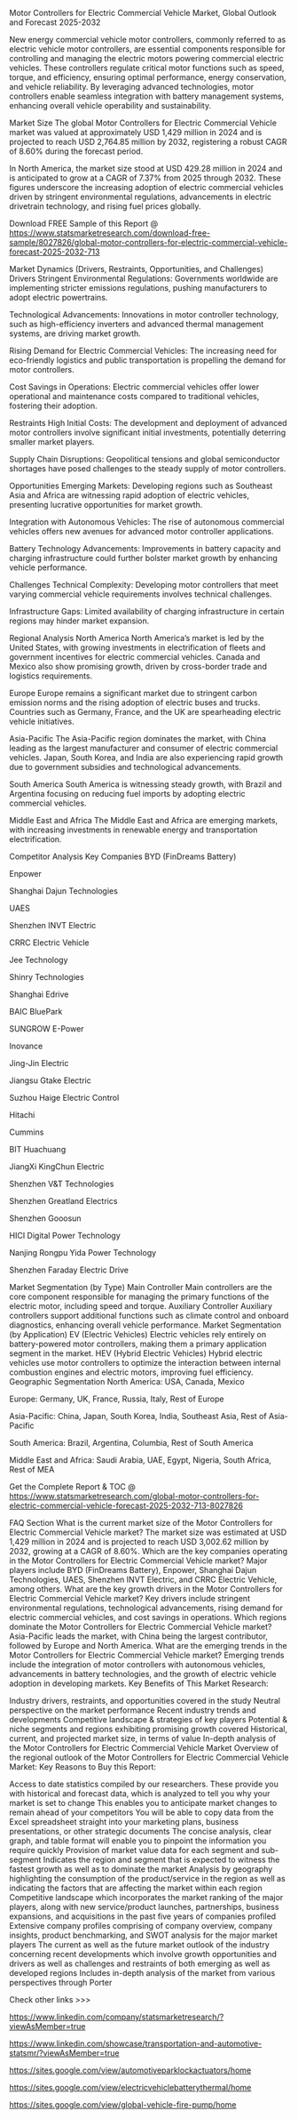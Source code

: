 Motor Controllers for Electric Commercial Vehicle Market, Global Outlook and Forecast 2025-2032

New energy commercial vehicle motor controllers, commonly referred to as electric vehicle motor controllers, are essential components responsible for controlling and managing the electric motors powering commercial electric vehicles. These controllers regulate critical motor functions such as speed, torque, and efficiency, ensuring optimal performance, energy conservation, and vehicle reliability. By leveraging advanced technologies, motor controllers enable seamless integration with battery management systems, enhancing overall vehicle operability and sustainability.

Market Size
The global Motor Controllers for Electric Commercial Vehicle market was valued at approximately USD 1,429 million in 2024 and is projected to reach USD 2,764.85 million by 2032, registering a robust CAGR of 8.60% during the forecast period.

In North America, the market size stood at USD 429.28 million in 2024 and is anticipated to grow at a CAGR of 7.37% from 2025 through 2032. These figures underscore the increasing adoption of electric commercial vehicles driven by stringent environmental regulations, advancements in electric drivetrain technology, and rising fuel prices globally.

Download FREE Sample of this Report @ https://www.statsmarketresearch.com/download-free-sample/8027826/global-motor-controllers-for-electric-commercial-vehicle-forecast-2025-2032-713


Market Dynamics (Drivers, Restraints, Opportunities, and Challenges)
Drivers
Stringent Environmental Regulations: Governments worldwide are implementing stricter emissions regulations, pushing manufacturers to adopt electric powertrains.

Technological Advancements: Innovations in motor controller technology, such as high-efficiency inverters and advanced thermal management systems, are driving market growth.

Rising Demand for Electric Commercial Vehicles: The increasing need for eco-friendly logistics and public transportation is propelling the demand for motor controllers.

Cost Savings in Operations: Electric commercial vehicles offer lower operational and maintenance costs compared to traditional vehicles, fostering their adoption.

Restraints
High Initial Costs: The development and deployment of advanced motor controllers involve significant initial investments, potentially deterring smaller market players.

Supply Chain Disruptions: Geopolitical tensions and global semiconductor shortages have posed challenges to the steady supply of motor controllers.

Opportunities
Emerging Markets: Developing regions such as Southeast Asia and Africa are witnessing rapid adoption of electric vehicles, presenting lucrative opportunities for market growth.

Integration with Autonomous Vehicles: The rise of autonomous commercial vehicles offers new avenues for advanced motor controller applications.

Battery Technology Advancements: Improvements in battery capacity and charging infrastructure could further bolster market growth by enhancing vehicle performance.

Challenges
Technical Complexity: Developing motor controllers that meet varying commercial vehicle requirements involves technical challenges.

Infrastructure Gaps: Limited availability of charging infrastructure in certain regions may hinder market expansion.

Regional Analysis
North America
North America’s market is led by the United States, with growing investments in electrification of fleets and government incentives for electric commercial vehicles. Canada and Mexico also show promising growth, driven by cross-border trade and logistics requirements.

Europe
Europe remains a significant market due to stringent carbon emission norms and the rising adoption of electric buses and trucks. Countries such as Germany, France, and the UK are spearheading electric vehicle initiatives.

Asia-Pacific
The Asia-Pacific region dominates the market, with China leading as the largest manufacturer and consumer of electric commercial vehicles. Japan, South Korea, and India are also experiencing rapid growth due to government subsidies and technological advancements.

South America
South America is witnessing steady growth, with Brazil and Argentina focusing on reducing fuel imports by adopting electric commercial vehicles.

Middle East and Africa
The Middle East and Africa are emerging markets, with increasing investments in renewable energy and transportation electrification.

Competitor Analysis
Key Companies
BYD (FinDreams Battery)

Enpower

Shanghai Dajun Technologies

UAES

Shenzhen INVT Electric

CRRC Electric Vehicle

Jee Technology

Shinry Technologies

Shanghai Edrive

BAIC BluePark

SUNGROW E-Power

Inovance

Jing-Jin Electric

Jiangsu Gtake Electric

Suzhou Haige Electric Control

Hitachi

Cummins

BIT Huachuang

JiangXi KingChun Electric

Shenzhen V&T Technologies

Shenzhen Greatland Electrics

Shenzhen Gooosun

HICI Digital Power Technology

Nanjing Rongpu Yida Power Technology

Shenzhen Faraday Electric Drive

Market Segmentation (by Type)
Main Controller
Main controllers are the core component responsible for managing the primary functions of the electric motor, including speed and torque.
Auxiliary Controller
Auxiliary controllers support additional functions such as climate control and onboard diagnostics, enhancing overall vehicle performance.
Market Segmentation (by Application)
EV (Electric Vehicles)
Electric vehicles rely entirely on battery-powered motor controllers, making them a primary application segment in the market.
HEV (Hybrid Electric Vehicles)
Hybrid electric vehicles use motor controllers to optimize the interaction between internal combustion engines and electric motors, improving fuel efficiency.
Geographic Segmentation
North America: USA, Canada, Mexico

Europe: Germany, UK, France, Russia, Italy, Rest of Europe

Asia-Pacific: China, Japan, South Korea, India, Southeast Asia, Rest of Asia-Pacific

South America: Brazil, Argentina, Columbia, Rest of South America

Middle East and Africa: Saudi Arabia, UAE, Egypt, Nigeria, South Africa, Rest of MEA

Get the Complete Report & TOC @ https://www.statsmarketresearch.com/global-motor-controllers-for-electric-commercial-vehicle-forecast-2025-2032-713-8027826


FAQ Section
What is the current market size of the Motor Controllers for Electric Commercial Vehicle market?
The market size was estimated at USD 1,429 million in 2024 and is projected to reach USD 3,002.62 million by 2032, growing at a CAGR of 8.60%.
Which are the key companies operating in the Motor Controllers for Electric Commercial Vehicle market?
Major players include BYD (FinDreams Battery), Enpower, Shanghai Dajun Technologies, UAES, Shenzhen INVT Electric, and CRRC Electric Vehicle, among others.
What are the key growth drivers in the Motor Controllers for Electric Commercial Vehicle market?
Key drivers include stringent environmental regulations, technological advancements, rising demand for electric commercial vehicles, and cost savings in operations.
Which regions dominate the Motor Controllers for Electric Commercial Vehicle market?
Asia-Pacific leads the market, with China being the largest contributor, followed by Europe and North America.
What are the emerging trends in the Motor Controllers for Electric Commercial Vehicle market?
Emerging trends include the integration of motor controllers with autonomous vehicles, advancements in battery technologies, and the growth of electric vehicle adoption in developing markets.
Key Benefits of This Market Research:

Industry drivers, restraints, and opportunities covered in the study
Neutral perspective on the market performance
Recent industry trends and developments
Competitive landscape & strategies of key players
Potential & niche segments and regions exhibiting promising growth covered
Historical, current, and projected market size, in terms of value
In-depth analysis of the Motor Controllers for Electric Commercial Vehicle Market
Overview of the regional outlook of the Motor Controllers for Electric Commercial Vehicle Market:
Key Reasons to Buy this Report:

Access to date statistics compiled by our researchers. These provide you with historical and forecast data, which is analyzed to tell you why your market is set to change
This enables you to anticipate market changes to remain ahead of your competitors
You will be able to copy data from the Excel spreadsheet straight into your marketing plans, business presentations, or other strategic documents
The concise analysis, clear graph, and table format will enable you to pinpoint the information you require quickly
Provision of market value data for each segment and sub-segment
Indicates the region and segment that is expected to witness the fastest growth as well as to dominate the market
Analysis by geography highlighting the consumption of the product/service in the region as well as indicating the factors that are affecting the market within each region
Competitive landscape which incorporates the market ranking of the major players, along with new service/product launches, partnerships, business expansions, and acquisitions in the past five years of companies profiled
Extensive company profiles comprising of company overview, company insights, product benchmarking, and SWOT analysis for the major market players
The current as well as the future market outlook of the industry concerning recent developments which involve growth opportunities and drivers as well as challenges and restraints of both emerging as well as developed regions
Includes in-depth analysis of the market from various perspectives through Porter

Check other links >>>

https://www.linkedin.com/company/statsmarketresearch/?viewAsMember=true

https://www.linkedin.com/showcase/transportation-and-automotive-statsmr/?viewAsMember=true

https://sites.google.com/view/automotiveparklockactuators/home

https://sites.google.com/view/electricvehiclebatterythermal/home

https://sites.google.com/view/global-vehicle-fire-pump/home

